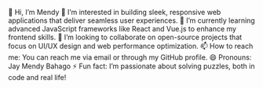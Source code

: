 👋 Hi, I’m Mendy
👀 I’m interested in building sleek,
responsive web applications that deliver
seamless user experiences.
🌱 I’m currently learning advanced
JavaScript frameworks like React
and Vue.js to enhance my frontend skills.
💞️ I’m looking to collaborate
on open-source projects that
focus on UI/UX design
and web performance optimization.
📫 How to reach me: 
You can reach me via email
or through my GitHub profile.
😄 Pronouns: Jay Mendy Bahago 
⚡ Fun fact: I’m passionate
about solving puzzles, both in code
and real life!
